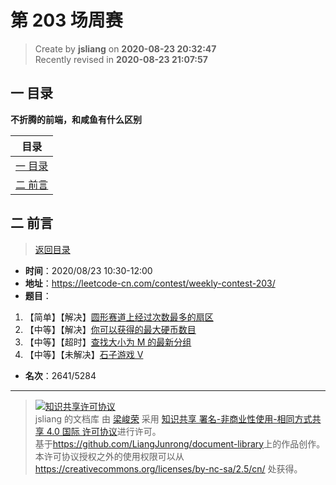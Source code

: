 第 203 场周赛
===

> Create by **jsliang** on **2020-08-23 20:32:47**  
> Recently revised in **2020-08-23 21:07:57**

## <a name="chapter-one" id="chapter-one"></a>一 目录

**不折腾的前端，和咸鱼有什么区别**

| 目录 |
| --- |
| [一 目录](#chapter-one) |
| <a name="catalog-chapter-two" id="catalog-chapter-two"></a>[二 前言](#chapter-two) |

## <a name="chapter-two" id="chapter-two"></a>二 前言

> [返回目录](#chapter-one)

* **时间**：2020/08/23 10:30-12:00
* **地址**：https://leetcode-cn.com/contest/weekly-contest-203/
* **题目**：

1. 【简单】【解决】[圆形赛道上经过次数最多的扇区](https://leetcode-cn.com/contest/weekly-contest-203/problems/most-visited-sector-in-a-circular-track/)
2. 【中等】【解决】[你可以获得的最大硬币数目](https://leetcode-cn.com/contest/weekly-contest-203/problems/maximum-number-of-coins-you-can-get/)
3. 【中等】【超时】[查找大小为 M 的最新分组](https://leetcode-cn.com/contest/weekly-contest-203/problems/find-latest-group-of-size-m/)
4. 【中等】【未解决】[石子游戏 V](https://leetcode-cn.com/contest/weekly-contest-203/problems/stone-game-v/)

* **名次**：2641/5284

---

> <a rel="license" href="http://creativecommons.org/licenses/by-nc-sa/4.0/"><img alt="知识共享许可协议" style="border-width:0" src="https://i.creativecommons.org/l/by-nc-sa/4.0/88x31.png" /></a><br /><span xmlns:dct="http://purl.org/dc/terms/" property="dct:title">jsliang 的文档库</span> 由 <a xmlns:cc="http://creativecommons.org/ns#" href="https://github.com/LiangJunrong/document-library" property="cc:attributionName" rel="cc:attributionURL">梁峻荣</a> 采用 <a rel="license" href="http://creativecommons.org/licenses/by-nc-sa/4.0/">知识共享 署名-非商业性使用-相同方式共享 4.0 国际 许可协议</a>进行许可。<br />基于<a xmlns:dct="http://purl.org/dc/terms/" href="https://github.com/LiangJunrong/document-library" rel="dct:source">https://github.com/LiangJunrong/document-library</a>上的作品创作。<br />本许可协议授权之外的使用权限可以从 <a xmlns:cc="http://creativecommons.org/ns#" href="https://creativecommons.org/licenses/by-nc-sa/2.5/cn/" rel="cc:morePermissions">https://creativecommons.org/licenses/by-nc-sa/2.5/cn/</a> 处获得。